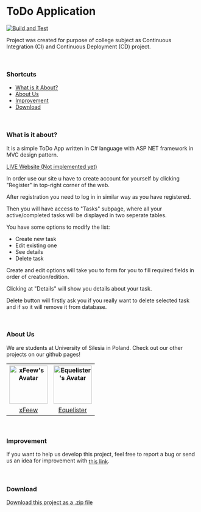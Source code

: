 # ToDo Application

[![Build and Test](https://github.com/Equelister/To-Do-App/actions/workflows/dotnet.yml/badge.svg)](https://github.com/Equelister/To-Do-App/actions/workflows/dotnet.yml)

Project was created for purpose of college subject as Continuous Integration (CI) and Continuous Deployment (CD) project.

<br>

### Shortcuts

- [What is it About?](#what-is-it-about)
- [About Us](#about-us)
- [Improvement](#improvement)
- [Download](#download)

<br>

### What is it about?

It is a simple ToDo App written in C# language with ASP NET framework in MVC design pattern.

<a class="" href="">LIVE Website (Not implemented yet)</a>

In order use our site u have to create account for yourself by clicking "Register" in top-right corner of the web.

After registration you need to log in in similar way as you have registered.

Then you will have access to "Tasks" subpage, where all your active/completed tasks will be displayed in two seperate tables.

You have some options to modify the list:
- Create new task
- Edit existing one
- See details
- Delete task

Create and edit options will take you to form for you to fill required fields in order of creation/edition.

Clicking at "Details" will show you details about your task.

Delete button will firstly ask you if you really want to delete selected task and if so it will remove it from database.

<br>

### About Us

We are students at University of Silesia in Poland. Check out our other projects on our github pages!

<table align="center">
  <tr>
    <th>
      <a href="https://github.com/xFeew">
      <img src="https://avatars.githubusercontent.com/u/56722498?v=4" alt="xFeew's Avatar" style="width:100px;height:100px;"> 
      </a> 
    </th>
    <th>
      <a href="https://github.com/Equelister">
        <img src="https://avatars.githubusercontent.com/u/54372462?v=4" alt="Equelister's Avatar" style="width:100px;height:100px;"> 
      </a>
    </th>
  </tr>
  <tr>
    <td align="center"><a href="https://github.com/xFeew">xFeew</a> </td>
    <td align="center"><a href="https://github.com/Equelister">Equelister</a></td>
  </tr>
</table> 

<br>

### Improvement

If you want to help us develop this project, feel free to report a bug or send us an idea for improvement with <a style="text-align: center; vertical-align: middle;" href="https://github.com/Equelister/To-Do-App/issues">this link</a>.

<br>

### Download

<a class="zip_download_link" style="text-align: center; vertical-align: middle;" href="https://github.com/Equelister/To-Do-App/archive/refs/heads/main.zip">Download this project as a .zip file</a>

<br><br>

